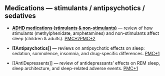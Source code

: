 ## Medications — stimulants / antipsychotics / sedatives

- **[ADHD medications (stimulants & non-stimulants)](Medications/ADHD-Medications)** — review of how stimulants (methylphenidate, amphetamines) and non-stimulants affect sleep (children & adults). [PMC+2PMC+2](https://pmc.ncbi.nlm.nih.gov/articles/PMC3441938/?utm_source=chatgpt.com)
    
- **[[Antipsychotics]]** — reviews on antipsychotic effects on sleep: sedation, somnolence, insomnia, and drug-specific differences. [PMC+1](https://pmc.ncbi.nlm.nih.gov/articles/PMC10333591/?utm_source=chatgpt.com)
    
- [[AntiDepressents]] — review of antidepressants’ effects on REM sleep, sleep architecture, and sleep-related adverse events. [PMC+1](https://pmc.ncbi.nlm.nih.gov/articles/PMC5548844/?utm_source=chatgpt.com)
